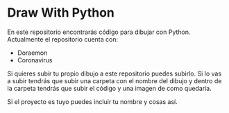 # Draw With Python
En este repositorio encontrarás código para dibujar con Python. Actualmente el repositorio cuenta con:

- Doraemon
- Coronavirus

Si quieres subir tu propio dibujo a este repositorio puedes subirlo. Si lo vas a subir tendrás que subir una carpeta con el nombre del dibujo y dentro de la carpeta tendrás que subir el código y una imagen de como quedaría.

Si el proyecto es tuyo puedes incluir tu nombre y cosas así.
